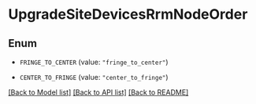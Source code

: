 # UpgradeSiteDevicesRrmNodeOrder

## Enum


* `FRINGE_TO_CENTER` (value: `"fringe_to_center"`)

* `CENTER_TO_FRINGE` (value: `"center_to_fringe"`)


[[Back to Model list]](../README.md#documentation-for-models) [[Back to API list]](../README.md#documentation-for-api-endpoints) [[Back to README]](../README.md)


